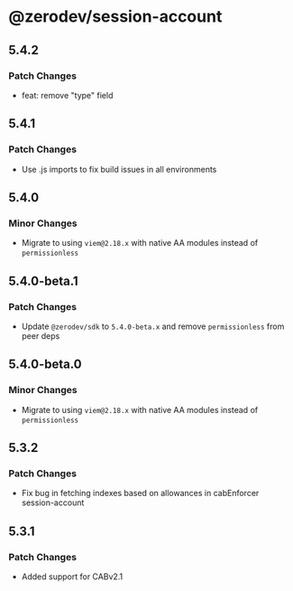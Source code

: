 # @zerodev/session-account

## 5.4.2

### Patch Changes

- feat: remove "type" field

## 5.4.1

### Patch Changes

- Use .js imports to fix build issues in all environments

## 5.4.0

### Minor Changes

- Migrate to using `viem@2.18.x` with native AA modules instead of `permissionless`

## 5.4.0-beta.1

### Patch Changes

- Update `@zerodev/sdk` to `5.4.0-beta.x` and remove `permissionless` from peer deps

## 5.4.0-beta.0

### Minor Changes

- Migrate to using `viem@2.18.x` with native AA modules instead of `permissionless`

## 5.3.2

### Patch Changes

- Fix bug in fetching indexes based on allowances in cabEnforcer session-account

## 5.3.1

### Patch Changes

- Added support for CABv2.1

